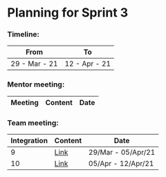 # Planning for Sprint 3

### Timeline:

| From          | To            |
| ------------- | ------------- |
| 29 - Mar - 21 | 12 - Apr - 21 |

### Mentor meeting:

| Meeting | Content | Date |
| ------- | ------- | ---- |

### Team meeting:

| Integration | Content                                                                                                         | Date               |
| ----------- | --------------------------------------------------------------------------------------------------------------- | ------------------ |
| 9           | [Link](https://github.com/sdateamdtu2020/SDA-v2.0/blob/master/planning/sprint-3/team-meeting/integration-9.md)  | 29/Mar - 05/Apr/21 |
| 10          | [Link](https://github.com/sdateamdtu2020/SDA-v2.0/blob/master/planning/sprint-3/team-meeting/integration-10.md) | 05/Apr - 12/Apr/21 |
